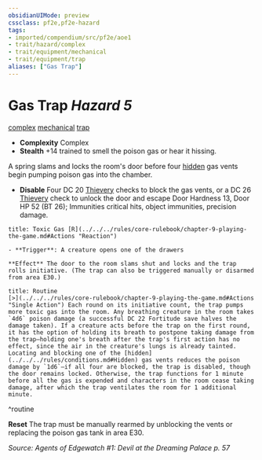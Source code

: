 ```yaml
---
obsidianUIMode: preview
cssclass: pf2e,pf2e-hazard
tags:
- imported/compendium/src/pf2e/aoe1
- trait/hazard/complex
- trait/equipment/mechanical
- trait/equipment/trap
aliases: ["Gas Trap"]
---
```

# Gas Trap *Hazard 5*  
[complex](complex.md)  [mechanical](mechanical.md)  [trap](trap.md)  

- **Complexity** Complex
- **Stealth** +14 trained to smell the poison gas or hear it hissing.  

A spring slams and locks the room's door before four [hidden](conditions.md#Hidden) gas vents begin pumping poison gas into the chamber.

- **Disable** Four DC 20 [Thievery](../../skills.md#Thievery) checks to block the gas vents, or a DC 26 [Thievery](../../skills.md#Thievery) check to unlock the door and escape Door Hardness 13, Door HP 52 (BT 26); Immunities critical hits, object immunities, precision damage.  
     
```ad-embed-ability
title: Toxic Gas [R](../../../rules/core-rulebook/chapter-9-playing-the-game.md#Actions "Reaction")

- **Trigger**: A creature opens one of the drawers

**Effect** The door to the room slams shut and locks and the trap rolls initiative. (The trap can also be triggered manually or disarmed from area E30.)
```

```ad-pf2-summary
title: Routine
[>](../../../rules/core-rulebook/chapter-9-playing-the-game.md#Actions "Single Action") Each round on its initiative count, the trap pumps more toxic gas into the room. Any breathing creature in the room takes `4d6` poison damage (a successful DC 22 Fortitude save halves the damage taken). If a creature acts before the trap on the first round, it has the option of holding its breath to postpone taking damage from the trap—holding one's breath after the trap's first action has no effect, since the air in the creature's lungs is already tainted. Locating and blocking one of the [hidden](../../../rules/conditions.md#Hidden) gas vents reduces the poison damage by `1d6`—if all four are blocked, the trap is disabled, though the door remains locked. Otherwise, the trap functions for 1 minute before all the gas is expended and characters in the room cease taking damage, after which the trap ventilates the room for 1 additional minute.
```
^routine

**Reset** The trap must be manually rearmed by unblocking the vents or replacing the poison gas tank in area E30.  

*Source: Agents of Edgewatch #1: Devil at the Dreaming Palace p. 57*

